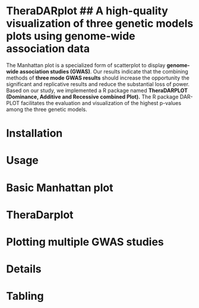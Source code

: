 # TheraDARplot ## A high-quality visualization of three genetic models plots using genome-wide association data
The Manhattan plot is a specialized form of scatterplot to display **genome-wide association studies (GWAS)**. 
Our results indicate that the combining methods of **three mode GWAS results** should increase the opportunity 
the significant and replicative results and reduce the substantial loss of power. Based on our study, 
we implemented a R package named **TheraDARPLOT** **(Dominance, Additive and Recessive combined Plot).** 
The R package DAR-PLOT facilitates the evaluation and visualization of the highest p-values among the three genetic models.

# Installation
>>

# Usage

# Basic Manhattan plot

# TheraDarplot

# Plotting multiple GWAS studies

# Details

# Tabling
